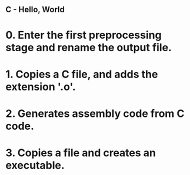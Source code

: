 ## C - Hello, World
# 0. Enter the first preprocessing stage and rename the output file.
# 1. Copies a C file, and adds the extension '.o'.
# 2. Generates assembly code from C code.
# 3.  Copies a file and creates an executable.
